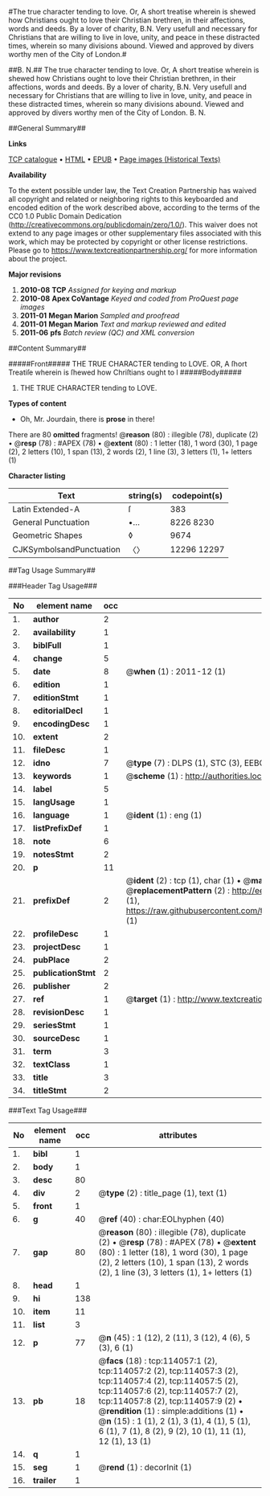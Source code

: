 #The true character tending to love. Or, A short treatise wherein is shewed how Christians ought to love their Christian brethren, in their affections, words and deeds. By a lover of charity, B.N. Very usefull and necessary for Christians that are willing to live in love, unity, and peace in these distracted times, wherein so many divisions abound. Viewed and approved by divers worthy men of the City of London.#

##B. N.##
The true character tending to love. Or, A short treatise wherein is shewed how Christians ought to love their Christian brethren, in their affections, words and deeds. By a lover of charity, B.N. Very usefull and necessary for Christians that are willing to live in love, unity, and peace in these distracted times, wherein so many divisions abound. Viewed and approved by divers worthy men of the City of London.
B. N.

##General Summary##

**Links**

[TCP catalogue](http://www.ota.ox.ac.uk/tcp/)  • 
[HTML](http://tei.it.ox.ac.uk/tcp/Texts-HTML/free/A89/A89889.html)  • 
[EPUB](http://tei.it.ox.ac.uk/tcp/Texts-EPUB/free/A89/A89889.epub) • 
[Page images (Historical Texts)](https://historicaltexts.jisc.ac.uk/eebo-99861911e)

**Availability**

To the extent possible under law, the Text Creation Partnership has waived all copyright and related or neighboring rights to this keyboarded and encoded edition of the work described above, according to the terms of the CC0 1.0 Public Domain Dedication (http://creativecommons.org/publicdomain/zero/1.0/). This waiver does not extend to any page images or other supplementary files associated with this work, which may be protected by copyright or other license restrictions. Please go to https://www.textcreationpartnership.org/ for more information about the project.

**Major revisions**

1. __2010-08__ __TCP__ *Assigned for keying and markup*
1. __2010-08__ __Apex CoVantage__ *Keyed and coded from ProQuest page images*
1. __2011-01__ __Megan Marion__ *Sampled and proofread*
1. __2011-01__ __Megan Marion__ *Text and markup reviewed and edited*
1. __2011-06__ __pfs__ *Batch review (QC) and XML conversion*

##Content Summary##

#####Front#####
THE TRUE CHARACTER tending to LOVE. OR, A ſhort Treatiſe wherein is ſhewed how Chriſtians ought to l
#####Body#####

1. THE TRUE CHARACTER tending to LOVE.

**Types of content**

  * Oh, Mr. Jourdain, there is **prose** in there!

There are 80 **omitted** fragments! 
 @__reason__ (80) : illegible (78), duplicate (2)  •  @__resp__ (78) : #APEX (78)  •  @__extent__ (80) : 1 letter (18), 1 word (30), 1 page (2), 2 letters (10), 1 span (13), 2 words (2), 1 line (3), 3 letters (1), 1+ letters (1)

**Character listing**


|Text|string(s)|codepoint(s)|
|---|---|---|
|Latin Extended-A|ſ|383|
|General Punctuation|•…|8226 8230|
|Geometric Shapes|◊|9674|
|CJKSymbolsandPunctuation|〈〉|12296 12297|

##Tag Usage Summary##

###Header Tag Usage###

|No|element name|occ|attributes|
|---|---|---|---|
|1.|__author__|2||
|2.|__availability__|1||
|3.|__biblFull__|1||
|4.|__change__|5||
|5.|__date__|8| @__when__ (1) : 2011-12 (1)|
|6.|__edition__|1||
|7.|__editionStmt__|1||
|8.|__editorialDecl__|1||
|9.|__encodingDesc__|1||
|10.|__extent__|2||
|11.|__fileDesc__|1||
|12.|__idno__|7| @__type__ (7) : DLPS (1), STC (3), EEBO-CITATION (1), PROQUEST (1), VID (1)|
|13.|__keywords__|1| @__scheme__ (1) : http://authorities.loc.gov/ (1)|
|14.|__label__|5||
|15.|__langUsage__|1||
|16.|__language__|1| @__ident__ (1) : eng (1)|
|17.|__listPrefixDef__|1||
|18.|__note__|6||
|19.|__notesStmt__|2||
|20.|__p__|11||
|21.|__prefixDef__|2| @__ident__ (2) : tcp (1), char (1)  •  @__matchPattern__ (2) : ([0-9\-]+):([0-9IVX]+) (1), (.+) (1)  •  @__replacementPattern__ (2) : http://eebo.chadwyck.com/downloadtiff?vid=$1&page=$2 (1), https://raw.githubusercontent.com/textcreationpartnership/Texts/master/tcpchars.xml#$1 (1)|
|22.|__profileDesc__|1||
|23.|__projectDesc__|1||
|24.|__pubPlace__|2||
|25.|__publicationStmt__|2||
|26.|__publisher__|2||
|27.|__ref__|1| @__target__ (1) : http://www.textcreationpartnership.org/docs/. (1)|
|28.|__revisionDesc__|1||
|29.|__seriesStmt__|1||
|30.|__sourceDesc__|1||
|31.|__term__|3||
|32.|__textClass__|1||
|33.|__title__|3||
|34.|__titleStmt__|2||


###Text Tag Usage###

|No|element name|occ|attributes|
|---|---|---|---|
|1.|__bibl__|1||
|2.|__body__|1||
|3.|__desc__|80||
|4.|__div__|2| @__type__ (2) : title_page (1), text (1)|
|5.|__front__|1||
|6.|__g__|40| @__ref__ (40) : char:EOLhyphen (40)|
|7.|__gap__|80| @__reason__ (80) : illegible (78), duplicate (2)  •  @__resp__ (78) : #APEX (78)  •  @__extent__ (80) : 1 letter (18), 1 word (30), 1 page (2), 2 letters (10), 1 span (13), 2 words (2), 1 line (3), 3 letters (1), 1+ letters (1)|
|8.|__head__|1||
|9.|__hi__|138||
|10.|__item__|11||
|11.|__list__|3||
|12.|__p__|77| @__n__ (45) : 1 (12), 2 (11), 3 (12), 4 (6), 5 (3), 6 (1)|
|13.|__pb__|18| @__facs__ (18) : tcp:114057:1 (2), tcp:114057:2 (2), tcp:114057:3 (2), tcp:114057:4 (2), tcp:114057:5 (2), tcp:114057:6 (2), tcp:114057:7 (2), tcp:114057:8 (2), tcp:114057:9 (2)  •  @__rendition__ (1) : simple:additions (1)  •  @__n__ (15) : 1 (1), 2 (1), 3 (1), 4 (1), 5 (1), 6 (1), 7 (1), 8 (2), 9 (2), 10 (1), 11 (1), 12 (1), 13 (1)|
|14.|__q__|1||
|15.|__seg__|1| @__rend__ (1) : decorInit (1)|
|16.|__trailer__|1||
